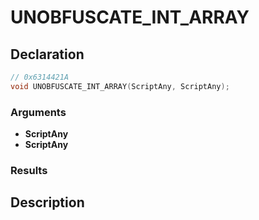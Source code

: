 # UNOBFUSCATE_INT_ARRAY

## Declaration
```cpp
// 0x6314421A
void UNOBFUSCATE_INT_ARRAY(ScriptAny, ScriptAny);
```

### Arguments
- **ScriptAny**
- **ScriptAny**

### Results

## Description
